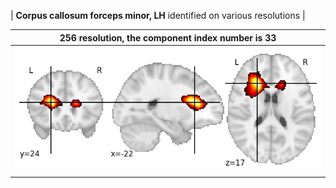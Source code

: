 


| **Corpus callosum forceps minor, LH** identified on various resolutions |

| 256 resolution, the component index number is 33|  
|:---:|  
| ![Component 256](../256/final/33.jpg "From component 256: Corpus callosum forceps minor, LH") |